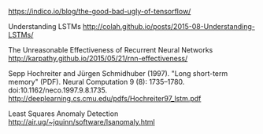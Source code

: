 https://indico.io/blog/the-good-bad-ugly-of-tensorflow/

Understanding LSTMs
http://colah.github.io/posts/2015-08-Understanding-LSTMs/

The Unreasonable Effectiveness of Recurrent Neural Networks
http://karpathy.github.io/2015/05/21/rnn-effectiveness/

Sepp Hochreiter and Jürgen Schmidhuber (1997). "Long short-term memory" (PDF). Neural Computation 9 (8): 1735–1780. doi:10.1162/neco.1997.9.8.1735.
http://deeplearning.cs.cmu.edu/pdfs/Hochreiter97_lstm.pdf

Least Squares Anomaly Detection
http://air.ug/~jquinn/software/lsanomaly.html
